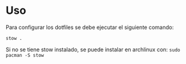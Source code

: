 # Uso
Para configurar los dotfiles se debe ejecutar el siguiente comando:

`stow .`

Si no se tiene stow instalado, se puede instalar en archlinux con: 
`sudo pacman -S stow`
